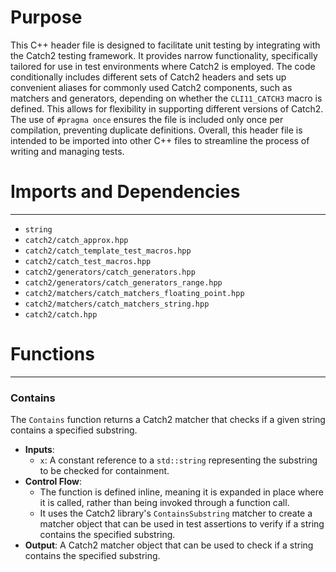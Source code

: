 # Purpose
This C++ header file is designed to facilitate unit testing by integrating with the Catch2 testing framework. It provides narrow functionality, specifically tailored for use in test environments where Catch2 is employed. The code conditionally includes different sets of Catch2 headers and sets up convenient aliases for commonly used Catch2 components, such as matchers and generators, depending on whether the `CLI11_CATCH3` macro is defined. This allows for flexibility in supporting different versions of Catch2. The use of `#pragma once` ensures the file is included only once per compilation, preventing duplicate definitions. Overall, this header file is intended to be imported into other C++ files to streamline the process of writing and managing tests.
# Imports and Dependencies

---
- `string`
- `catch2/catch_approx.hpp`
- `catch2/catch_template_test_macros.hpp`
- `catch2/catch_test_macros.hpp`
- `catch2/generators/catch_generators.hpp`
- `catch2/generators/catch_generators_range.hpp`
- `catch2/matchers/catch_matchers_floating_point.hpp`
- `catch2/matchers/catch_matchers_string.hpp`
- `catch2/catch.hpp`


# Functions

---
### Contains<!-- {{#callable:Contains}} -->
The `Contains` function returns a Catch2 matcher that checks if a given string contains a specified substring.
- **Inputs**:
    - `x`: A constant reference to a `std::string` representing the substring to be checked for containment.
- **Control Flow**:
    - The function is defined inline, meaning it is expanded in place where it is called, rather than being invoked through a function call.
    - It uses the Catch2 library's `ContainsSubstring` matcher to create a matcher object that can be used in test assertions to verify if a string contains the specified substring.
- **Output**: A Catch2 matcher object that can be used to check if a string contains the specified substring.


